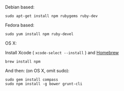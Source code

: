 Debian based:

    sudo apt-get install npm rubygems ruby-dev

Fedora based:

    sudo yum install npm ruby-devel

OS X:

Install Xcode ( `xcode-select --install` ) and [Homebrew](http://brew.sh)

    brew install npm

And then: (on OS X, omit sudo):

    sudo gem install compass
    sudo npm install -g bower grunt-cli
